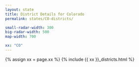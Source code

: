 ```yaml
---
layout: state
title: District Details for Colorado
permalink: states/CO-districts/

small-radar-width: 300
big-radar-width: 500
map-width: 700

xx: "CO"
---
```


{% assign xx = page.xx %}
{% include {{ xx }}_districts.html %}